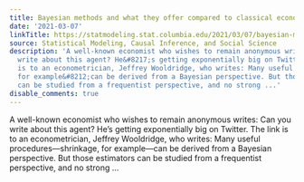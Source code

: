 ```yaml
---
title: Bayesian methods and what they offer compared to classical econometrics
date: '2021-03-07'
linkTitle: https://statmodeling.stat.columbia.edu/2021/03/07/bayesian-methods-and-what-they-offer-compared-to-classical-econometrics/
source: Statistical Modeling, Causal Inference, and Social Science
description: 'A well-known economist who wishes to remain anonymous writes: Can you
  write about this agent? He&#8217;s getting exponentially big on Twitter. The link
  is to an econometrician, Jeffrey Wooldridge, who writes: Many useful procedures&#8212;shrinkage,
  for example&#8212;can be derived from a Bayesian perspective. But those estimators
  can be studied from a frequentist perspective, and no strong ...'
disable_comments: true
---
```

A well-known economist who wishes to remain anonymous writes: Can you write about this agent? He&#8217;s getting exponentially big on Twitter. The link is to an econometrician, Jeffrey Wooldridge, who writes: Many useful procedures&#8212;shrinkage, for example&#8212;can be derived from a Bayesian perspective. But those estimators can be studied from a frequentist perspective, and no strong ...